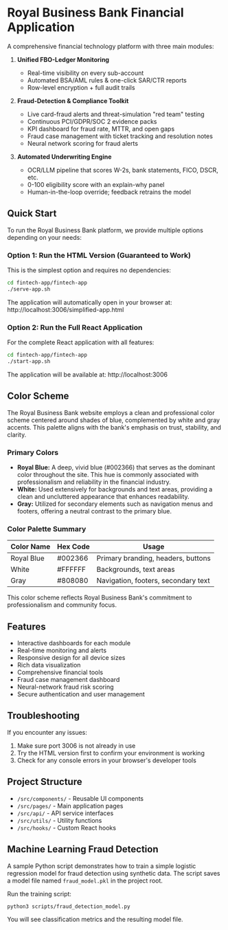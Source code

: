 # Royal Business Bank Financial Application

A comprehensive financial technology platform with three main modules:

1. **Unified FBO-Ledger Monitoring**
   - Real-time visibility on every sub-account
   - Automated BSA/AML rules & one-click SAR/CTR reports
   - Row-level encryption + full audit trails

2. **Fraud-Detection & Compliance Toolkit**
   - Live card-fraud alerts and threat-simulation "red team" testing
   - Continuous PCI/GDPR/SOC 2 evidence packs
   - KPI dashboard for fraud rate, MTTR, and open gaps
   - Fraud case management with ticket tracking and resolution notes
   - Neural network scoring for fraud alerts

3. **Automated Underwriting Engine**
   - OCR/LLM pipeline that scores W-2s, bank statements, FICO, DSCR, etc.
   - 0-100 eligibility score with an explain-why panel
   - Human-in-the-loop override; feedback retrains the model

## Quick Start

To run the Royal Business Bank platform, we provide multiple options depending on your needs:

### Option 1: Run the HTML Version (Guaranteed to Work)

This is the simplest option and requires no dependencies:

```bash
cd fintech-app/fintech-app
./serve-app.sh
```

The application will automatically open in your browser at:
http://localhost:3006/simplified-app.html

### Option 2: Run the Full React Application

For the complete React application with all features:

```bash
cd fintech-app/fintech-app
./start-app.sh
```

The application will be available at:
http://localhost:3006

## Color Scheme

The Royal Business Bank website employs a clean and professional color scheme centered around shades of blue, complemented by white and gray accents. This palette aligns with the bank's emphasis on trust, stability, and clarity.

### Primary Colors
- **Royal Blue:** A deep, vivid blue (#002366) that serves as the dominant color throughout the site. This hue is commonly associated with professionalism and reliability in the financial industry.
- **White:** Used extensively for backgrounds and text areas, providing a clean and uncluttered appearance that enhances readability.
- **Gray:** Utilized for secondary elements such as navigation menus and footers, offering a neutral contrast to the primary blue.

### Color Palette Summary
| Color Name  | Hex Code | Usage |
|-------------|----------|-------|
| Royal Blue  | #002366  | Primary branding, headers, buttons |
| White       | #FFFFFF  | Backgrounds, text areas |
| Gray        | #808080  | Navigation, footers, secondary text |

This color scheme reflects Royal Business Bank's commitment to professionalism and community focus.

## Features

- Interactive dashboards for each module
- Real-time monitoring and alerts
- Responsive design for all device sizes
- Rich data visualization
- Comprehensive financial tools
- Fraud case management dashboard
- Neural-network fraud risk scoring
- Secure authentication and user management

## Troubleshooting

If you encounter any issues:

1. Make sure port 3006 is not already in use
2. Try the HTML version first to confirm your environment is working
3. Check for any console errors in your browser's developer tools

## Project Structure

- `/src/components/` - Reusable UI components
- `/src/pages/` - Main application pages
- `/src/api/` - API service interfaces
- `/src/utils/` - Utility functions
- `/src/hooks/` - Custom React hooks
## Machine Learning Fraud Detection

A sample Python script demonstrates how to train a simple logistic regression model for fraud detection using synthetic data. The script saves a model file named `fraud_model.pkl` in the project root.

Run the training script:

```bash
python3 scripts/fraud_detection_model.py
```

You will see classification metrics and the resulting model file.

